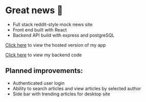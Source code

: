 # Great news :newspaper:

- Full stack reddit-style mock news site
- Front end built with React
- Backend API build with express and postgreSQL

[Click here](https://great-news.netlify.app/) to view the hosted version of my app

[Click here](https://github.com/chboothby/backend-news-site) to view my backend code

## Planned improvements:

- Authenticated user login
- Ability to search articles and view articles by selected author
- Side bar with trending articles for desktop site
